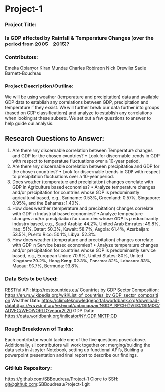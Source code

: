 # Project-1
 
### Project Title: 
### Is GDP affected by Rainfall & Temperature Changes (over the period from 2005 - 2015)? <br>

### Contributors: 	
Emeka Obianyor
Kiran Mundae
Charles Robinson
Nick Orewiler
Sadie Barnett-Boudreau <br>

### Project Description/Outline: 
We will be using weather (temperature and precipitation) data and available GDP data to establish any correlations between GDP, precipitation and temperature if they exsist. We will further break our data further into groups (based on GDP classifications) and analyze to establish any correlations when looking at these subsets. We set out a few questions to answer to help guide our analysis. 

## Research Questions to Answer:
1.	Are there any discernable correlation between Temperature changes and GDP for the chosen countries?
•	Look for discernable trends in GDP with respect to temperature fluctuations over a 10-year period.
2.	Are there any discernable correlation between precipitation and GDP for the chosen countries?
•	Look for discernable trends in GDP with respect to precipitation fluctuations over a 10-year period.
3.	Does weather (temperature and precipitation) changes correlate with GDP in Agriculture based economies?
•	Analyze temperature changes and/or precipitation for countries whose GDP is predominantly agricultural based, e.g., Suriname: 0.53%, Greenland: 0.57%, Singapore: 0.95%, and the Bahamas: 1.40%.
4.	How does weather (temperature and precipitation) changes correlate with GDP in Industrial based economies?
•	Analyze temperature changes and/or precipitation for countries whose GDP is predominantly industry based, e.g., Saudi Arabia: 44.2%, United Arab Emirates: 49.8%, Iraq: 51%, Qatar: 50.3%, Kuwait: 58.7%, Angola: 61.4%, Azerbaijan: 53.5%, Puerto Rico: 50.1%, Libya: 52.3%.
5.	How does weather (temperature and precipitation) changes correlate with GDP in Service based economies?
•	Analyze temperature changes and/or precipitation for countries whose GDP is predominantly service based, e.g., European Union: 70.9%, United States: 80%, United Kingdom: 79.2%, Hong Kong: 92.3%, Panama: 82%, Lebanon: 83%, Macau: 93.7%, Bermuda: 93.8%.

### Data Sets to be Used: 
RESTful API: http://restcountries.eu/
Countries by GDP Sector Composition: https://en.m.wikipedia.org/wiki/List_of_countries_by_GDP_sector_composition
Weather Data: https://climateknowledgeportal.worldbank.org/download-datahttps://www.imf.org/external/datamapper/NGDP_RPCH@WEO/OEMDC/ADVEC/WEOWORLD?year=2020
GDP Data: https://data.worldbank.org/indicator/NY.GDP.MKTP.CD

### Rough Breakdown of Tasks: 
Each contributor would tackle one of the five questions posed above.  Additionally, all contributors will work together on: merging/building the data sets in Jupyter Notebook, setting up functional API’s, Buiding a powerpoint presentation and final report to describe our findings. 

### GitHub Repository: 
https://github.com/SBBoudreau/Project-1
Clone to SSH: git@github.com:SBBoudreau/Project-1.git 
 


 







